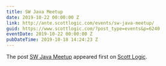 ```yaml
---
title: SW Java Meetup
date: 2019-10-22 00:00:00 Z
link: http://ante.scottlogic.com/events/sw-java-meetup/
guid: https://www.scottlogic.com/?post_type=events&p=6240
eventDate: 2019-10-22 00:00:00 Z
pubDateTime: 2019-10-18 14:24:23 Z
---
```


<p>The post <a rel="nofollow" href="http://ante.scottlogic.com/events/sw-java-meetup/">SW Java Meetup</a> appeared first on <a rel="nofollow" href="http://ante.scottlogic.com">Scott Logic</a>.</p>
